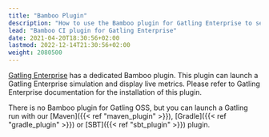 ```yaml
---
title: "Bamboo Plugin"
description: "How to use the Bamboo plugin for Gatling Enterprise to set up your load tests in your Continuous Integration pipelines."
lead: "Bamboo CI plugin for Gatling Enterprise"
date: 2021-04-20T18:30:56+02:00
lastmod: 2022-12-14T21:30:56+02:00
weight: 2080500
---
```


[Gatling Enterprise](https://gatling.io/enterprise/) has a dedicated Bamboo plugin.
This plugin can launch a Gatling Enterprise simulation and display live metrics.
Please refer to Gatling Enterprise documentation for the installation of this plugin.

There is no Bamboo plugin for Gatling OSS, but you can launch a Gatling run with our [Maven]({{< ref "maven_plugin" >}}), [Gradle]({{< ref "gradle_plugin" >}}) or [SBT]({{< ref "sbt_plugin" >}}) plugin.
